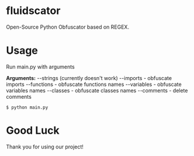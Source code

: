 # fluidscator
Open-Source Python Obfuscator based on REGEX.

# Usage
Run main.py with arguments

**Arguments:**
--strings (currently doesn't work)
--imports - obfuscate imports
--functions - obfuscate functions names
--variables - obfuscate variables names
--classes - obfuscate classes names
--comments - delete comments

<pre><code>$ python main.py</code></pre>

# Good Luck
Thank you for using our project!
